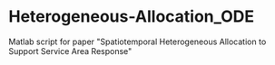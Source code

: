 # Heterogeneous-Allocation_ODE
Matlab script for paper "Spatiotemporal Heterogeneous Allocation to Support Service Area Response"
